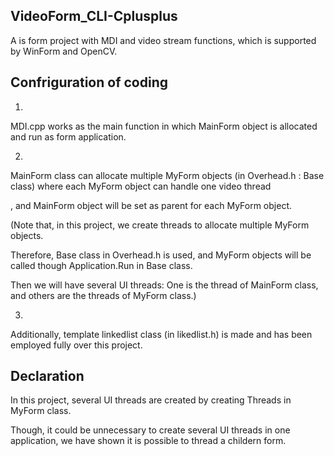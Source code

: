 ## VideoForm_CLI-Cplusplus

A is form project with MDI and video stream functions, which is supported by WinForm and OpenCV.

## Confriguration of coding
1.
MDI.cpp works as the main function in which MainForm object is allocated and run as form application.

2.
MainForm class can allocate multiple MyForm objects (in Overhead.h : Base class) where each MyForm object can handle one video thread

, and MainForm object will be set as parent for each MyForm object.

(Note that, in this project, we create threads to allocate multiple MyForm objects.

Therefore, Base class in Overhead.h is used, and MyForm objects will be called though Application.Run in Base class.

Then we will have several UI threads: One is the thread of MainForm class, and others are the threads of MyForm class.)

3.
Additionally, template linkedlist class (in likedlist.h) is made and has been employed fully over this project.

## Declaration

In this project, several UI threads are created by creating Threads in MyForm class.

Though, it could be unnecessary to create several UI threads in one application, we have shown it is possible to thread a childern form.   
